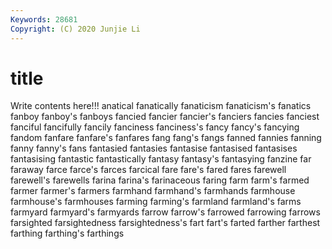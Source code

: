 ```yaml
---
Keywords: 28681
Copyright: (C) 2020 Junjie Li
---
```


# title

Write contents here!!!
anatical 
fanatically
fanaticism 
fanaticism's 
fanatics 
fanboy 
fanboy's 
fanboys 
fancied 
fancier 
fancier's 
fanciers
fancies 
fanciest 
fanciful 
fancifully 
fancily 
fanciness 
fanciness's 
fancy 
fancy's 
fancying
fandom 
fanfare 
fanfare's 
fanfares 
fang 
fang's 
fangs 
fanned 
fannies 
fanning
fanny 
fanny's 
fans 
fantasied 
fantasies 
fantasise 
fantasised 
fantasises 
fantasising 
fantastic
fantastically 
fantasy 
fantasy's 
fantasying 
fanzine 
far 
faraway 
farce 
farce's 
farces
farcical 
fare 
fare's 
fared 
fares 
farewell 
farewell's 
farewells 
farina 
farina's
farinaceous 
faring 
farm 
farm's 
farmed 
farmer 
farmer's 
farmers 
farmhand 
farmhand's
farmhands 
farmhouse 
farmhouse's 
farmhouses 
farming 
farming's 
farmland 
farmland's 
farms 
farmyard
farmyard's 
farmyards 
farrow 
farrow's 
farrowed 
farrowing 
farrows 
farsighted 
farsightedness 
farsightedness's
fart 
fart's 
farted 
farther 
farthest 
farthing 
farthing's 
farthings 
